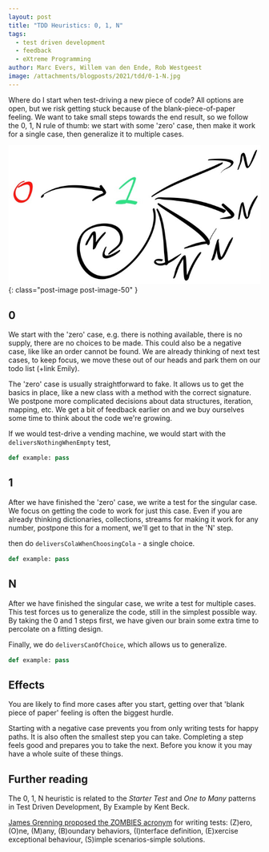 ```yaml
---
layout: post
title: "TDD Heuristics: 0, 1, N"
tags:
  - test driven development
  - feedback
  - eXtreme Programming
author: Marc Evers, Willem van den Ende, Rob Westgeest
image: /attachments/blogposts/2021/tdd/0-1-N.jpg
---
```


Where do I start when test-driving a new piece of code? All options are open,
but we risk getting stuck because of the blank-piece-of-paper feeling. We want
to take small steps towards the end result, so we follow the 0, 1, N rule of
thumb: we start with some 'zero' case, then make it work for a single case, then
generalize it to multiple cases.

![0-1-N.jpg](/attachments/blogposts/2021/tdd/0-1-N.jpg)
{: class="post-image post-image-50" }

## 0

We start with the 'zero' case, e.g. there is nothing available, there is no
supply, there are no choices to be made. This could also be a negative case,
like like an order cannot be found. We are already thinking of next test cases,
to keep focus, we move these out of our heads and park them on our todo list
(+link Emily).

The 'zero' case is usually straightforward to fake. It allows us to get the
basics in place, like a new class with a method with the correct signature. We
postpone more complicated decisions about data structures, iteration, mapping,
etc. We get a bit of feedback earlier on and we buy ourselves some time to think
about the code we're growing.

If we would test-drive a vending machine, we would start
with the ```deliversNothingWhenEmpty``` test,

```python
def example: pass
```

## 1

After we have finished the 'zero' case, we write a test for the singular case.
We focus on getting the code to work for just this case. Even if you are already
thinking dictionaries, collections, streams for making it work for any number,
postpone this for a moment, we'll get to that in the 'N' step.

then do ```deliversColaWhenChoosingCola``` - a single choice. 

```python
def example: pass
```

## N

After we have finished the singular case, we write a test for multiple cases.
This test forces us to generalize the code, still in the simplest possible way.
By taking the 0 and 1 steps first, we have given our brain some extra time to
percolate on a fitting design.

Finally, we do ```deliversCanOfChoice```, which allows us to generalize.

```python
def example: pass
```

## Effects

You are likely to find more cases after you start, 
getting over that 'blank piece of paper' feeling is often the biggest hurdle.

Starting with a negative case prevents you from only writing tests for
happy paths. It is also often the smallest step you can take. 
Completing a step feels good and prepares you to take the next.
Before you know it you may have a whole suite of these things.

## Further reading

The 0, 1, N heuristic is related to the _Starter Test_ and _One to Many_ patterns in Test Driven Development, By Example by Kent Beck.

[James Grenning proposed the ZOMBIES acronym](http://blog.wingman-sw.com/tdd-guided-by-zombies) for writing tests:
(Z)ero, (O)ne, (M)any, (B)oundary behaviors, (I)nterface definition, (E)xercise
exceptional behaviour, (S)imple scenarios-simple solutions.
